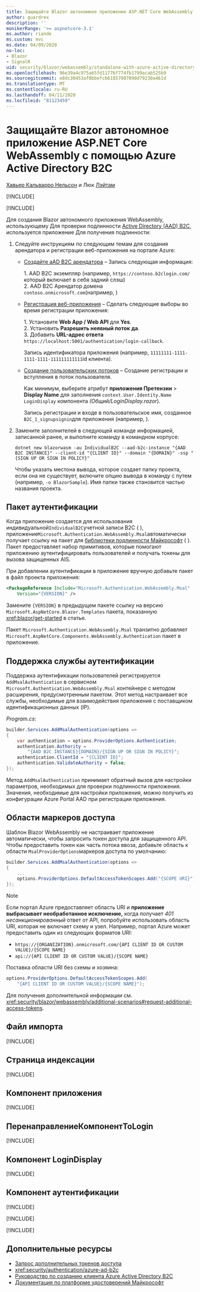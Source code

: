 ```yaml
---
title: Защищайте Blazor автономное приложение ASP.NET Core WebAssembly с помощью Azure Active Directory B2C
author: guardrex
description: ''
monikerRange: '>= aspnetcore-3.1'
ms.author: riande
ms.custom: mvc
ms.date: 04/09/2020
no-loc:
- Blazor
- SignalR
uid: security/blazor/webassembly/standalone-with-azure-active-directory-b2c
ms.openlocfilehash: 96e39a4c975a65fd11776f774fb1799acab525b9
ms.sourcegitcommit: e8dc30453af8bbefcb61857987090d79230a461d
ms.translationtype: MT
ms.contentlocale: ru-RU
ms.lasthandoff: 04/11/2020
ms.locfileid: "81123459"
---
```

# <a name="secure-an-aspnet-core-opno-locblazor-webassembly-standalone-app-with-azure-active-directory-b2c"></a>Защищайте Blazor автономное приложение ASP.NET Core WebAssembly с помощью Azure Active Directory B2C

[Хавьер Кальварро Нельсон](https://github.com/javiercn) и Люк [Лэйтам](https://github.com/guardrex)

[!INCLUDE[](~/includes/blazorwasm-preview-notice.md)]

[!INCLUDE[](~/includes/blazorwasm-3.2-template-article-notice.md)]

Для создания Blazor автономного приложения WebAssembly, использующему Для проверки подлинности [Active Directory (AAD) B2C,](/azure/active-directory-b2c/overview) используется приложение Для получения подлинности:

1. Следуйте инструкциям по следующим темам для создания арендатора и регистрации веб-приложения на портале Azure:

   * [Создайте aAD B2C арендатора](/azure/active-directory-b2c/tutorial-create-tenant) &ndash; Запись следующая информация:

     1\. AAD B2C экземпляр (например, `https://contoso.b2clogin.com/`который включает в себя задний слэш)<br>
     2\. AAD B2C Арендатор домена `contoso.onmicrosoft.com`(например, )

   * [Регистрация веб-приложения](/azure/active-directory-b2c/tutorial-register-applications) &ndash; Сделать следующие выборы во время регистрации приложения:

     1\. Установите **Web App / Web API** для **Yes**.<br>
     2\. Установить **Разрешить неявный поток** **да**.<br>
     3\. Добавить **URL-адрес ответа** `https://localhost:5001/authentication/login-callback`.

     Запись идентификатора приложения (например, `11111111-1111-1111-1111-111111111111`id клиента).

   * [Создание пользовательских потоков](/azure/active-directory-b2c/tutorial-create-user-flows) &ndash; Создание регистрации и вступления в поток пользователя.

     Как минимум, выберите атрибут **приложения Претензии** > **Display Name** для заполнения `context.User.Identity.Name` `LoginDisplay` компонента *(Общий/LoginDisplay.razor*).

     Запись регистрации и входе в пользовательское имя, созданное `B2C_1_signupsignin`для приложения (например, ).

1. Замените заполнителей в следующей команде информацией, записанной ранее, и выполните команду в командном корпусе:

   ```dotnetcli
   dotnet new blazorwasm -au IndividualB2C --aad-b2c-instance "{AAD B2C INSTANCE}" --client-id "{CLIENT ID}" --domain "{DOMAIN}" -ssp "{SIGN UP OR SIGN IN POLICY}"
   ```

   Чтобы указать местона вывода, которое создает папку проекта, если она не существует, включите опцию вывода в команду с путем (например, `-o BlazorSample`). Имя папки также становится частью названия проекта.

## <a name="authentication-package"></a>Пакет аутентификации

Когда приложение создается для использования индивидуальной`IndividualB2C`учетной записи B2C ( ), приложение`Microsoft.Authentication.WebAssembly.Msal`автоматически получает ссылку на пакет для [библиотеки подлинности Майкрософт](/azure/active-directory/develop/msal-overview) ( ). Пакет предоставляет набор примитивов, которые помогают приложению аутентифицировать пользователей и получать токены для вызова защищенных AIS.

При добавлении аутентификации в приложение вручную добавьте пакет в файл проекта приложения:

```xml
<PackageReference Include="Microsoft.Authentication.WebAssembly.Msal" 
    Version="{VERSION}" />
```

Замените `{VERSION}` в предыдущем пакете ссылку на версию `Microsoft.AspNetCore.Blazor.Templates` пакета, показанную <xref:blazor/get-started> в статье.

Пакет `Microsoft.Authentication.WebAssembly.Msal` транзитно добавляет `Microsoft.AspNetCore.Components.WebAssembly.Authentication` пакет в приложение.

## <a name="authentication-service-support"></a>Поддержка службы аутентификации

Поддержка аутентификации пользователей регистрируется `AddMsalAuthentication` в сервисном `Microsoft.Authentication.WebAssembly.Msal` контейнере с методом расширения, предусмотренным пакетом. Этот метод настраивает все службы, необходимые для взаимодействия приложения с поставщиком идентификационных данных (IP).

*Program.cs*:

```csharp
builder.Services.AddMsalAuthentication(options =>
{
    var authentication = options.ProviderOptions.Authentication;
    authentication.Authority = 
        "{AAD B2C INSTANCE}{DOMAIN}/{SIGN UP OR SIGN IN POLICY}";
    authentication.ClientId = "{CLIENT ID}";
    authentication.ValidateAuthority = false;
});
```

Метод `AddMsalAuthentication` принимает обратный вызов для настройки параметров, необходимых для проверки подлинности приложения. Значения, необходимые для настройки приложения, можно получить из конфигурации Azure Portal AAD при регистрации приложения.

## <a name="access-token-scopes"></a>Области маркеров доступа

Шаблон Blazor WebAssembly не настраивает приложение автоматически, чтобы запросить токен доступа для защищенного API. Чтобы предоставить токен как часть потока ввоза, добавьте область к области `MsalProviderOptions`маркеров доступа по умолчанию:

```csharp
builder.Services.AddMsalAuthentication(options =>
{
    ...
    options.ProviderOptions.DefaultAccessTokenScopes.Add("{SCOPE URI}");
});
```

> [!NOTE]
> Если портал Azure предоставляет область URI и **приложение выбрасывает необработанное исключение,** когда получает *401 несанкционированный* ответ от API, попробуйте использовать область URI, которая не включает схему и узел. Например, портал Azure может предоставить один из следующих форматов URI:
>
> * `https://{ORGANIZATION}.onmicrosoft.com/{API CLIENT ID OR CUSTOM VALUE}/{SCOPE NAME}`
> * `api://{API CLIENT ID OR CUSTOM VALUE}/{SCOPE NAME}`
>
> Поставка области URI без схемы и хозяина:
>
> ```csharp
> options.ProviderOptions.DefaultAccessTokenScopes.Add(
>     "{API CLIENT ID OR CUSTOM VALUE}/{SCOPE NAME}");
> ```

Для получения дополнительной информации см. <xref:security/blazor/webassembly/additional-scenarios#request-additional-access-tokens>.

## <a name="imports-file"></a>Файл импорта

[!INCLUDE[](~/includes/blazor-security/imports-file-standalone.md)]

## <a name="index-page"></a>Страница индексации

[!INCLUDE[](~/includes/blazor-security/index-page-msal.md)]

## <a name="app-component"></a>Компонент приложения

[!INCLUDE[](~/includes/blazor-security/app-component.md)]

## <a name="redirecttologin-component"></a>ПеренаправлениеКомпонентToLogin

[!INCLUDE[](~/includes/blazor-security/redirecttologin-component.md)]

## <a name="logindisplay-component"></a>Компонент LoginDisplay

[!INCLUDE[](~/includes/blazor-security/logindisplay-component.md)]

## <a name="authentication-component"></a>Компонент аутентификации

[!INCLUDE[](~/includes/blazor-security/authentication-component.md)]

[!INCLUDE[](~/includes/blazor-security/wasm-aad-b2c-userflows.md)]

[!INCLUDE[](~/includes/blazor-security/troubleshoot.md)]

## <a name="additional-resources"></a>Дополнительные ресурсы

* [Запрос дополнительных токенов доступа](xref:security/blazor/webassembly/additional-scenarios#request-additional-access-tokens)
* <xref:security/authentication/azure-ad-b2c>
* [Руководство по созданию клиента Azure Active Directory B2C](/azure/active-directory-b2c/tutorial-create-tenant)
* [Документация по платформе удостоверений Майкрософт](/azure/active-directory/develop/)
